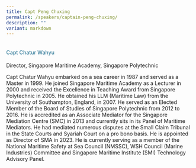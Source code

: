 ```yaml
---
title: Capt Peng Chuxing
permalink: /speakers/captain-peng-chuxing/
description: ""
variant: markdown
---
```

<div class="row">
<div class="col is-3"><img src=""></div>
<div class="col is-9 speaker-details">
<h4>Capt           Chatur Wahyu</h4>
<p>Director,           Singapore Maritime Academy, Singapore Polytechnic</p>
<p>          Capt Chatur Wahyu embarked on a sea career in 1987 and served as a Master in 1999. He joined Singapore Maritime Academy as a Lecturer in 2000 and received the Excellence in Teaching Award from Singapore Polytechnic in 2005. He obtained his LLM (Maritime Law) from the University of Southampton, England, in 2007. He served as an Elected Member of the Board of Studies of Singapore Polytechnic from 2012 to 2016. He is accredited as an Associate Mediator for the Singapore Mediation Centre (SMC) in 2013 and currently sits in its Panel of Maritime Mediators. He had mediated numerous disputes at the Small Claim Tribunal in the State Courts and Syariah Court on a pro bono basis. He is appointed as Director of SMA in 2023. He is currently serving as a member of the National Maritime Safety at Sea Council (NMSSC), WSH Council (Marine Industries) Committee and Singapore Maritime Institute (SMI) Technology Advisory Panel.</p>

</div>
</div>
<style type="text/css"> 
.is-left{
text-align: left;
}
h4{
font-weight: 500; 
color: #337B9A !important;
}
.speaker-details p { text-align: justified; }
</style>